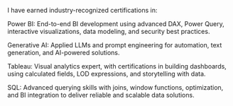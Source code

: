 I have earned industry-recognized certifications in:

Power BI: End-to-end BI development using advanced DAX, Power Query, interactive visualizations, data modeling, and security best practices.

Generative AI: Applied LLMs and prompt engineering for automation, text generation, and AI-powered solutions.

Tableau: Visual analytics expert, with certifications in building dashboards, using calculated fields, LOD expressions, and storytelling with data.

SQL: Advanced querying skills with joins, window functions, optimization, and BI integration to deliver reliable and scalable data solutions.
